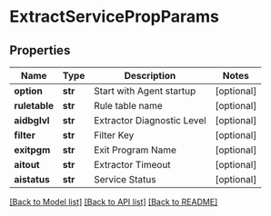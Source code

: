 # ExtractServicePropParams

## Properties
Name | Type | Description | Notes
------------ | ------------- | ------------- | -------------
**option** | **str** | Start with Agent startup | [optional] 
**ruletable** | **str** | Rule table name | [optional] 
**aidbglvl** | **str** | Extractor Diagnostic Level | [optional] 
**filter** | **str** | Filter Key | [optional] 
**exitpgm** | **str** | Exit Program Name | [optional] 
**aitout** | **str** | Extractor Timeout | [optional] 
**aistatus** | **str** | Service Status | [optional] 

[[Back to Model list]](../README.md#documentation-for-models) [[Back to API list]](../README.md#documentation-for-api-endpoints) [[Back to README]](../README.md)

